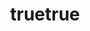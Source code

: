 ---
layout: subindex

web-title:
  - lang: "en"
    content: "Games"
  - lang: "zh"
    content: "游戏"
title:
  - lang: "en"
    content: "Barebones Games"
  - lang: "zh"
    content: "朴素游戏"
greeting:
  - lang: "en"
    content: "This shows what the game looks like when made in the absence of a designer."
  - lang: "zh"
    content: "这里展示了设计师缺席的情况下做出的游戏是什么样子。"

active-tab: "games"
lang-enabled: true

catalogs:
  - id: "boardgames"
    title:
      - lang: "en"
        content: "Board Games"
      - lang: "zh"
        content: "棋类"
    items:
      - id: "gomoku"
        title:
          - lang: "en"
            content: "Gomoku"
          - lang: "zh"
            content: "五子棋"
        intro:
          - lang: "en"
            content: "15x15 board. Two-player game. No forbidden moves."
          - lang: "zh"
            content: "15x15 棋盘。双人游戏。黑方无禁手。"
        imageSrc: "/games/images/gomoku.png"
        src: "/games/gomoku.html"

      - id: "skillgomoku"
        title:
          - lang: "zh"
            content: "技能五子棋（开发中）"
          - lang: "en"
            content: "Ji Neng Wu Zi Qi"
        intro:
          - lang: "zh"
            content: "在传统的五子棋加入技能，好好玩，要爆了！"
          - lang: "en"
            content: "Adds special abilities to the classic game, and it’s so much fun!"
        imageSrc: "/games/images/skillgomoku.png"
        src: "/games/skillgomoku/index.html"

      - id: "go"
        title:
          - lang: "en"
            content: "Go"
          - lang: "zh"
            content: "围棋"
        intro:
          - lang: "en"
            content: "10x19 board. Two-player game."
          - lang: "zh"
            content: "19x19 棋盘。双人游戏。"
        imageSrc: "/games/images/go.png"
        src: "/games/go.html"

      - id: "cchess"
        title:
          - lang: "en"
            content: "Chinese Chess"
          - lang: "zh"
            content: "中国象棋"
        intro:
          - lang: "en"
            content: "Two-player game. Red first."
          - lang: "zh"
            content: "双人游戏。红先黑后。"
        imageSrc: "/games/images/cchess.png"
        src: "/games/cchess.html"

      - id: "chess"
        title:
          - lang: "en"
            content: "Chess"
          - lang: "zh"
            content: "国际象棋"
        intro:
          - lang: "en"
            content: "Two-player game. White first."
          - lang: "zh"
            content: "双人游戏。白先黑后。"
        imageSrc: "/games/images/chess.png"
        src: "/games/chess.html"

  - id: "catchcat"
    title:
      - lang: "en"
        content: "Catch the Cat"
      - lang: "zh"
        content: "抓猫"
    items:
      - id: "catchcat"
        title:
          - lang: "en"
            content: "Catch the Cat"
          - lang: "zh"
            content: "抓猫原版"
        intro:
          - lang: "en"
            content: "Click on the tiles to trap the cat. Game over when it reaches the edge."
          - lang: "zh"
            content: "点击格子围住猫。猫跑到边缘则游戏结束。"
        imageSrc: "/games/images/cat-original.png"
        src: "/games/catchcat/catchcat.html"

      - id: "catchcatpoop"
        title:
          - lang: "en"
            content: "Catch the Cat: Poopsweeper"
          - lang: "zh"
            content: "抓猫扫雷版"
        intro:
          - lang: "en"
            content: "Observe the numbers to avoid cat poop that the cat won't step on."
          - lang: "zh"
            content: "观察数字，避免踩到猫屎。猫不会踩猫屎。"
        imageSrc: "/games/images/cat-poo.png"
        src: "/games/catchcat/catchcatpoo.html"

      - id: "catch2cats"
        title:
          - lang: "en"
            content: "Catch the Cat: Two Cats"
          - lang: "zh"
            content: "抓猫双猫版"
        intro:
          - lang: "en"
            content: "Open two tiles each turn and trap the two cats that won't overlap."
          - lang: "zh"
            content: "每回合点开两格，围住两只猫。猫不会重叠。"
        imageSrc: "/games/images/cat-two.png"
        src: "/games/catchcat/catch2cat.html"

  - id: "minesweeper"
    title:
      - lang: "en"
        content: "Minesweeper"
      - lang: "zh"
        content: "扫雷"
    items:
      - id: "minesweeper"
        title:
          - lang: "en"
            content: "Minesweeper"
          - lang: "zh"
            content: "扫雷原版"
        intro:
          - lang: "en"
            content: "Classic minesweeper game."
          - lang: "zh"
            content: "经典扫雷游戏。"
        imageSrc: "/games/images/mine-sweeper.png"
        src: "/games/minesweeper/minesweeper.html"

      - id: "liesweeper"
        title:
          - lang: "en"
            content: "Minesweeper: Deceptive Digits"
          - lang: "zh"
            content: "扫雷：数字会说谎"
        intro:
          - lang: "en"
            content: "Some numbers are either 1 more or 1 less than their actual value."
          - lang: "zh"
            content: "部分数字比实际值多 1 或少 1。"
        imageSrc: "/games/images/lie-sweeper.png"
        src: "/games/minesweeper/liesweeper.html"

      - id: "ghostsweeper"
        title:
          - lang: "en"
            content: "Minesweeper: Ghosts"
          - lang: "zh"
            content: "幽灵扫雷"
        intro:
          - lang: "en"
            content: "Restart after a mistake, and a ghost appears repeating previous actions."
          - lang: "zh"
            content: "失误后重开，并在场上出现重复先前操作的幽灵。"
        imageSrc: "/games/images/ghost-sweeper.png"
        src: "/games/minesweeper/ghostsweeper.html"

  - id: "tetris"
    title:
      - lang: "en"
        content: "Tetris"
      - lang: "zh"
        content: "俄罗斯方块"
    items:
      - id: "tetris"
        title:
          - lang: "en"
            content: "Tetris"
          - lang: "zh"
            content: "俄罗斯方块原版"
        intro:
          - lang: "en"
            content: "Classic Tetris game."
          - lang: "zh"
            content: "经典俄罗斯方块游戏。"
        imageSrc: "/games/images/tetris.png"
        src: "/games/tetris/tetris.html"

      - id: "tetrisreverse"
        title:
          - lang: "en"
            content: "Tetris: Reverse Play"
          - lang: "zh"
            content: "俄罗斯方块倒玩版"
        intro:
          - lang: "en"
            content: "Cut the bricks from the rising wall."
          - lang: "zh"
            content: "从缓慢上升的砖墙中切下各形状砖块。"
        imageSrc: "/games/images/tetris-reverse.png"
        src: "/games/tetris/tetrisreverse.html"

  - id: "miscellaneous"
    title:
      - lang: "en"
        content: "Miscellaneous"
      - lang: "zh"
        content: "其他"
    items:
      - id: "memory"
        title:
          - lang: "en"
            content: "Matching Card EX"
          - lang: "zh"
            content: "记忆翻牌超难版"
        intro:
          - lang: "en"
            content: "The same pattern won't appear before flipping half of the cards."
          - lang: "zh"
            content: "翻开半数的牌之前不会出现相同图案。"
        imageSrc: "/games/images/memory.png"
        src: "/games/memory.html"

      - id: "rps"
        title:
          - lang: "en"
            content: "Rock Paper Scissors"
          - lang: "zh"
            content: "石头剪刀布"
        intro:
          - lang: "en"
            content: "The computer's choice is made at the beginning of the game, so it can't cheat."
          - lang: "zh"
            content: "电脑的选择会在游戏开始时给出，因此电脑无法作弊。"
        imageSrc: "/games/images/rps.png"
        src: "/games/rps.html"

---